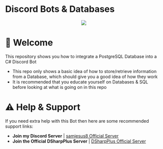 # Discord Bots & Databases

<p align="center">
    <img src="https://media.discordapp.net/attachments/1020110665161113610/1151881716894543893/discord_bot_tutorial_logo_2023.png" />
</p>

# :wave: Welcome
This repository shows you how to integrate a PostgreSQL Database into a C# Discord Bot

- This repo only shows a basic idea of how to store/retrieve information from a Database, which should give you a good idea of how they work
- It is recommended that you educate yourself on Databases & SQL before looking at what is going on in this repo

# :warning: Help & Support

If you need extra help with this Bot then here are some recommended support links:

- **Join my Discord Server** | [samjesus8 Official Server](https://discord.com/invite/GrcaGNSfCR)
- **Join the Official DSharpPlus Server** | [DSharpPlus Official Server](https://discord.com/invite/dsharpplus)